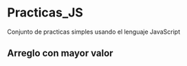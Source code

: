 # Practicas_JS
Conjunto de practicas simples usando el lenguaje JavaScript
## Arreglo con mayor valor
